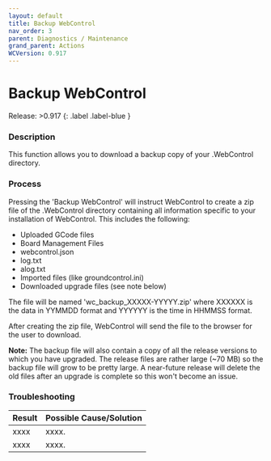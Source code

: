 ```yaml
---
layout: default
title: Backup WebControl
nav_order: 3
parent: Diagnostics / Maintenance
grand_parent: Actions
WCVersion: 0.917
---
```

# Backup WebControl

Release: >0.917
{: .label .label-blue }

### Description

This function allows you to download a backup copy of your .WebControl directory.

### Process

Pressing the 'Backup WebControl' will instruct WebControl to create a zip file of the .WebControl directory containing all information specific to your installation of WebControl.  This includes the following:

* Uploaded GCode files
* Board Management Files
* webcontrol.json
* log.txt
* alog.txt
* Imported files (like groundcontrol.ini)
* Downloaded upgrade files (see note below)

The file will be named 'wc_backup_XXXXX-YYYYY.zip' where XXXXXX is the data in YYMMDD format and YYYYYY is the time in HHMMSS format.

After creating the zip file, WebControl will send the file to the browser for the user to download.

**Note:** The backup file will also contain a copy of all the release versions to which you have upgraded.  The release files are rather large (~70 MB) so the backup file will grow to be pretty large.  A near-future release will delete the old files after an upgrade is complete so this won't become an issue. 

### Troubleshooting

|Result   	|Possible Cause/Solution   	|
|---	|---	|
|xxxx   	|xxxx.   	|
|xxxx   	|xxxx.   	|


